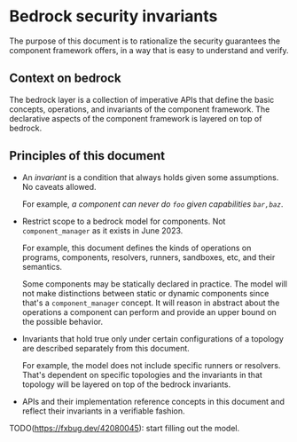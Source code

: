 # Bedrock security invariants

The purpose of this document is to rationalize the security guarantees the
component framework offers, in a way that is easy to understand and verify.

## Context on bedrock

The bedrock layer is a collection of imperative APIs that define the basic
concepts, operations, and invariants of the component framework. The declarative
aspects of the component framework is layered on top of bedrock.

## Principles of this document

- An *invariant* is a condition that always holds given some assumptions. No
  caveats allowed.

  For example, _a component can never do `foo` given capabilities `bar,baz`_.

- Restrict scope to a bedrock model for components. Not `component_manager` as
  it exists in June 2023.

  For example, this document defines the kinds of operations on programs,
  components, resolvers, runners, sandboxes, etc, and their semantics.

  Some components may be statically declared in practice. The model will not
  make distinctions between static or dynamic components since that's a
  `component_manager` concept. It will reason in abstract about the operations a
  component can perform and provide an upper bound on the possible behavior.

- Invariants that hold true only under certain configurations of a topology are
  described separately from this document.

  For example, the model does not include specific runners or resolvers. That's
  dependent on specific topologies and the invariants in that topology will be
  layered on top of the bedrock invariants.

- APIs and their implementation reference concepts in this document and reflect
  their invariants in a verifiable fashion.

TODO(https://fxbug.dev/42080045): start filling out the model.
